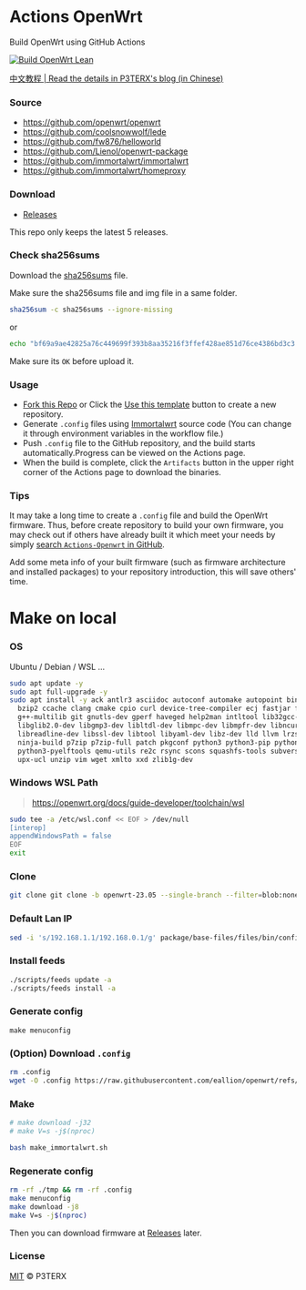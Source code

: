 # Actions OpenWrt

Build OpenWrt using GitHub Actions

[![Build OpenWrt Lean](https://github.com/eallion/openwrt/actions/workflows/build-openwrt.yml/badge.svg?branch=main)](https://github.com/eallion/openwrt/actions/workflows/build-openwrt.yml)

[中文教程 | Read the details in P3TERX's blog (in Chinese)](https://p3terx.com/archives/build-openwrt-with-github-actions.html)

### Source

- https://github.com/openwrt/openwrt
- https://github.com/coolsnowwolf/lede
- https://github.com/fw876/helloworld
- https://github.com/Lienol/openwrt-package
- https://github.com/immortalwrt/immortalwrt
- https://github.com/immortalwrt/homeproxy

### Download

- [Releases](https://github.com/eallion/openwrt/releases/latest/)

This repo only keeps the latest 5 releases.

### Check sha256sums

Download the [sha256sums](https://github.com/eallion/openwrt/releases/latest/) file.

Make sure the sha256sums file and img file in a same folder.

```bash
sha256sum -c sha256sums --ignore-missing 
```

or

```bash
echo "bf69a9ae42825a76c449699f393b8aa35216f3ffef428ae851d76ce4386bd3c3 *openwrt-x86-64-generic-squashfs-combined.img.gz" | shasum -a 256 --check
```

Make sure its `OK` before upload it.

### Usage

- [Fork this Repo](https://github.com/eallion/openwrt) or Click the [Use this template](https://github.com/P3TERX/Actions-OpenWrt/generate) button to create a new repository.
- Generate `.config` files using [Immortalwrt](https://github.com/immortalwrt/immortalwrt) source code (You can change it through environment variables in the workflow file.)
- Push `.config` file to the GitHub repository, and the build starts automatically.Progress can be viewed on the Actions page.
- When the build is complete, click the `Artifacts` button in the upper right corner of the Actions page to download the binaries.

### Tips

It may take a long time to create a `.config` file and build the OpenWrt firmware. Thus, before create repository to build your own firmware, you may check out if others have already built it which meet your needs by simply [search `Actions-Openwrt` in GitHub](https://github.com/search?q=Actions-openwrt).

Add some meta info of your built firmware (such as firmware architecture and installed packages) to your repository introduction, this will save others' time.

# Make on local

### OS

Ubuntu / Debian / WSL ...

```bash
sudo apt update -y
sudo apt full-upgrade -y
sudo apt install -y ack antlr3 asciidoc autoconf automake autopoint binutils bison build-essential \
  bzip2 ccache clang cmake cpio curl device-tree-compiler ecj fastjar flex gawk gettext gcc-multilib \
  g++-multilib git gnutls-dev gperf haveged help2man intltool lib32gcc-s1 libc6-dev-i386 libelf-dev \
  libglib2.0-dev libgmp3-dev libltdl-dev libmpc-dev libmpfr-dev libncurses-dev libpython3-dev \
  libreadline-dev libssl-dev libtool libyaml-dev libz-dev lld llvm lrzsz mkisofs msmtp nano \
  ninja-build p7zip p7zip-full patch pkgconf python3 python3-pip python3-ply python3-docutils \
  python3-pyelftools qemu-utils re2c rsync scons squashfs-tools subversion swig texinfo uglifyjs \
  upx-ucl unzip vim wget xmlto xxd zlib1g-dev
```

### Windows WSL Path

> https://openwrt.org/docs/guide-developer/toolchain/wsl

```bash
sudo tee -a /etc/wsl.conf << EOF > /dev/null
[interop]
appendWindowsPath = false
EOF
exit
```

### Clone

```bash
git clone git clone -b openwrt-23.05 --single-branch --filter=blob:none https://github.com/immortalwrt/immortalwrt
```

### Default Lan IP

```bash
sed -i 's/192.168.1.1/192.168.0.1/g' package/base-files/files/bin/config_generate
```

### Install feeds

```bash
./scripts/feeds update -a
./scripts/feeds install -a
```

### Generate config

```
make menuconfig
```

### (Option) Download `.config`

```bash
rm .config
wget -O .config https://raw.githubusercontent.com/eallion/openwrt/refs/heads/main/immortalwrt-23.05.config
```

### Make

```bash
# make download -j32
# make V=s -j$(nproc)

bash make_immortalwrt.sh
```

### Regenerate config

```bash
rm -rf ./tmp && rm -rf .config
make menuconfig
make download -j8
make V=s -j$(nproc)
```

Then you can download firmware at [Releases](https://github.com/eallion/openwrt/releases/latest/) later.

### License

[MIT](https://github.com/P3TERX/Actions-OpenWrt/blob/master/LICENSE) © P3TERX

